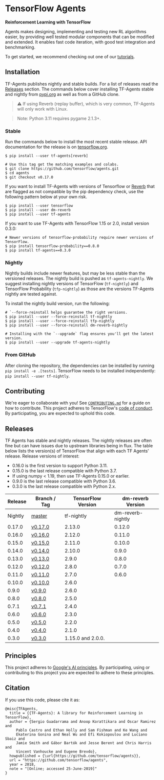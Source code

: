 # TensorFlow Agents

**Reinforcement Learning with TensorFlow**

Agents makes designing, implementing and testing new RL algorithms easier, by
providing well tested modular components that can be modified and extended. It
enables fast code iteration, with good test integration and benchmarking.

To get started, we recommend checking out one of our [tutorials](/tutorials).

## Installation

TF-Agents publishes nightly and stable builds. For a list of releases read the
<a href='#Releases'>Releases</a> section. The commands below cover installing
TF-Agents stable and nightly from [pypi.org](https://pypi.org) as well as from a
GitHub clone.

> :warning: If using Reverb (replay buffer), which is very common,
TF-Agents will only work with Linux.

> Note: Python 3.11 requires pygame 2.1.3+.

### Stable

Run the commands below to install the most recent stable release. API
documentation for the release is on
[tensorflow.org](https://www.tensorflow.org/agents/api_docs/python/tf_agents).

```shell
$ pip install --user tf-agents[reverb]

# Use this tag get the matching examples and colabs.
$ git clone https://github.com/tensorflow/agents.git
$ cd agents
$ git checkout v0.17.0
```

If you want to install TF-Agents with versions of Tensorflow or
[Reverb](https://github.com/deepmind/reverb) that are flagged as not compatible
by the pip dependency check, use the following pattern below at your own risk.

```shell
$ pip install --user tensorflow
$ pip install --user dm-reverb
$ pip install --user tf-agents
```

If you want to use TF-Agents with TensorFlow 1.15 or 2.0, install version 0.3.0:

```shell
# Newer versions of tensorflow-probability require newer versions of TensorFlow.
$ pip install tensorflow-probability==0.8.0
$ pip install tf-agents==0.3.0
```

### Nightly

Nightly builds include newer features, but may be less stable than the versioned
releases. The nightly build is pushed as `tf-agents-nightly`. We suggest
installing nightly versions of TensorFlow (`tf-nightly`) and TensorFlow
Probability (`tfp-nightly`) as those are the versions TF-Agents nightly are
tested against.

To install the nightly build version, run the following:

```shell
# `--force-reinstall helps guarantee the right versions.
$ pip install --user --force-reinstall tf-nightly
$ pip install --user --force-reinstall tfp-nightly
$ pip install --user --force-reinstall dm-reverb-nightly

# Installing with the `--upgrade` flag ensures you'll get the latest version.
$ pip install --user --upgrade tf-agents-nightly
```

### From GitHub

After cloning the repository, the dependencies can be installed by running `pip
install -e .[tests]`. TensorFlow needs to be installed independently: `pip
install --user tf-nightly`.

<a id='Contributing'></a>

## Contributing

We're eager to collaborate with you! See
[`CONTRIBUTING.md`](https://github.com/tensorflow/agents/blob/master/CONTRIBUTING.md)
for a guide on how to contribute. This project adheres to TensorFlow's
[code of conduct](https://github.com/tensorflow/agents/blob/master/CODE_OF_CONDUCT.md).
By participating, you are expected to uphold this code.

<a id='Releases'></a>

## Releases

TF Agents has stable and nightly releases. The nightly releases are often fine
but can have issues due to upstream libraries being in flux. The table below
lists the version(s) of TensorFlow that align with each TF Agents' release.
Release versions of interest:

  * 0.16.0 is the first version to support Python 3.11.
  * 0.15.0 is the last release compatible with Python 3.7.
  * If using numpy < 1.19, then use TF-Agents 0.15.0 or earlier.
  * 0.9.0 is the last release compatible with Python 3.6.
  * 0.3.0 is the last release compatible with Python 2.x.

Release | Branch / Tag                                               | TensorFlow Version | dm-reverb Version
------- | ---------------------------------------------------------- | ------------------ | -----------
Nightly | [master](https://github.com/tensorflow/agents)             | tf-nightly         | dm-reverb-nightly
0.17.0  | [v0.17.0](https://github.com/tensorflow/agents/tree/v0.17.0) | 2.13.0           | 0.12.0
0.16.0  | [v0.16.0](https://github.com/tensorflow/agents/tree/v0.16.0) | 2.12.0           | 0.11.0
0.15.0  | [v0.15.0](https://github.com/tensorflow/agents/tree/v0.15.0) | 2.11.0           | 0.10.0
0.14.0  | [v0.14.0](https://github.com/tensorflow/agents/tree/v0.14.0) | 2.10.0           | 0.9.0
0.13.0  | [v0.13.0](https://github.com/tensorflow/agents/tree/v0.13.0) | 2.9.0            | 0.8.0
0.12.0  | [v0.12.0](https://github.com/tensorflow/agents/tree/v0.12.0) | 2.8.0            | 0.7.0
0.11.0  | [v0.11.0](https://github.com/tensorflow/agents/tree/v0.11.0) | 2.7.0            | 0.6.0
0.10.0  | [v0.10.0](https://github.com/tensorflow/agents/tree/v0.10.0) | 2.6.0            |
0.9.0   | [v0.9.0](https://github.com/tensorflow/agents/tree/v0.9.0) | 2.6.0              |
0.8.0   | [v0.8.0](https://github.com/tensorflow/agents/tree/v0.8.0) | 2.5.0              |
0.7.1   | [v0.7.1](https://github.com/tensorflow/agents/tree/v0.7.1) | 2.4.0              |
0.6.0   | [v0.6.0](https://github.com/tensorflow/agents/tree/v0.6.0) | 2.3.0              |
0.5.0   | [v0.5.0](https://github.com/tensorflow/agents/tree/v0.5.0) | 2.2.0              |
0.4.0   | [v0.4.0](https://github.com/tensorflow/agents/tree/v0.4.0) | 2.1.0              |
0.3.0   | [v0.3.0](https://github.com/tensorflow/agents/tree/v0.3.0) | 1.15.0 and 2.0.0.  |

<a id='Principles'></a>

## Principles

This project adheres to
[Google's AI principles](https://github.com/tensorflow/agents/blob/master/PRINCIPLES.md).
By participating, using or contributing to this project you are expected to
adhere to these principles.

<a id='Citation'></a>

## Citation

If you use this code, please cite it as:

```
@misc{TFAgents,
  title = {{TF-Agents}: A library for Reinforcement Learning in TensorFlow},
  author = {Sergio Guadarrama and Anoop Korattikara and Oscar Ramirez and
     Pablo Castro and Ethan Holly and Sam Fishman and Ke Wang and
     Ekaterina Gonina and Neal Wu and Efi Kokiopoulou and Luciano Sbaiz and
     Jamie Smith and Gábor Bartók and Jesse Berent and Chris Harris and
     Vincent Vanhoucke and Eugene Brevdo},
  howpublished = {\url{https://github.com/tensorflow/agents}},
  url = "https://github.com/tensorflow/agents",
  year = 2018,
  note = "[Online; accessed 25-June-2019]"
}
```

